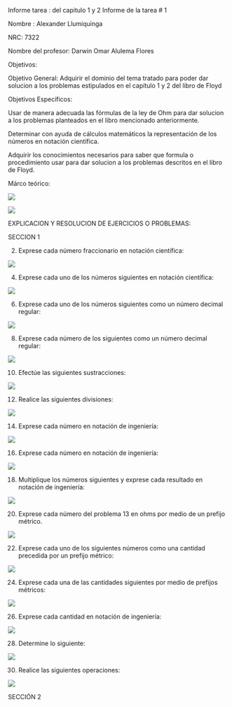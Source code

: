 Informe tarea : del capitulo 1 y 2 Informe de la tarea # 1

Nombre : Alexander Llumiquinga

NRC: 7322

Nombre del profesor: Darwin Omar Alulema Flores

Objetivos:

Objetivo General: Adquirir el dominio del tema tratado para poder dar solucion a los problemas estipulados en el capítulo 1 y 2 del libro de Floyd

Objetivos Específicos: 

Usar de manera adecuada las fórmulas de la ley de Ohm para dar solucion a los problemas planteados en el libro mencionado anteriormente.

Determinar con ayuda de cálculos matemáticos la representación de los números en notación científica.

Adquirir los conocimientos necesarios para saber que formula o procedimiento usar para dar solucion a los problemas descritos en el libro de Floyd.

Márco teórico:

![](https://github.com/Llumiquinga-Alexander/Tarea-1/blob/main/f1.jpg)

![](https://github.com/Llumiquinga-Alexander/Tarea-1/blob/main/f2.jpg)

EXPLICACION Y RESOLUCION DE EJERCICIOS O PROBLEMAS:

SECCION 1

2. Exprese cada número fraccionario en notación científica:

![](https://github.com/Llumiquinga-Alexander/Tarea-1/blob/main/1.png)

4. Exprese cada uno de los números siguientes en notación científica:

![](https://github.com/Llumiquinga-Alexander/Tarea-1/blob/main/2.png)

6. Exprese cada uno de los números siguientes como un número decimal regular:

![](https://github.com/Llumiquinga-Alexander/Tarea-1/blob/main/3.png)

8. Exprese cada número de los siguientes como un número decimal regular:

![](https://github.com/Llumiquinga-Alexander/Tarea-1/blob/main/4.png)

10. Efectúe las siguientes sustracciones:

![](https://github.com/Llumiquinga-Alexander/Tarea-1/blob/main/5.png)

12. Realice las siguientes divisiones:

![](https://github.com/Llumiquinga-Alexander/Tarea-1/blob/main/6.png)

14. Exprese cada número en notación de ingeniería:

![](https://github.com/Llumiquinga-Alexander/Tarea-1/blob/main/7.png)

16. Exprese cada número en notación de ingeniería:

![](https://github.com/Llumiquinga-Alexander/Tarea-1/blob/main/8.png)

18. Multiplique los números siguientes y exprese cada resultado en notación de ingeniería:

![](https://github.com/Llumiquinga-Alexander/Tarea-1/blob/main/9.png)

20. Exprese cada número del problema 13 en ohms por medio de un prefijo métrico.

![](https://github.com/Llumiquinga-Alexander/Tarea-1/blob/main/10.png)

22. Exprese cada uno de los siguientes números como una cantidad precedida por un prefijo métrico:

![](https://github.com/Llumiquinga-Alexander/Tarea-1/blob/main/11.png)

24. Exprese cada una de las cantidades siguientes por medio de prefijos métricos:

![](https://github.com/Llumiquinga-Alexander/Tarea-1/blob/main/12.png)

26. Exprese cada cantidad en notación de ingeniería:

![](https://github.com/Llumiquinga-Alexander/Tarea-1/blob/main/13.png)

28. Determine lo siguiente:

![](https://github.com/Llumiquinga-Alexander/Tarea-1/blob/main/14.png)

30. Realice las siguientes operaciones:

![](https://github.com/Llumiquinga-Alexander/Tarea-1/blob/main/15.png)

SECCIÓN 2


